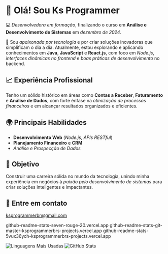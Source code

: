 # 👋 Olá! Sou Ks Programmer  

💻 *Desenvolvedora em formação*, finalizando o curso em **Análise e Desenvolvimento de Sistemas** em *dezembro de 2024*.  

🚀 Sou *apaixonada por tecnologia* e por criar soluções inovadoras que simplificam o dia a dia. Atualmente, estou explorando e aplicando conhecimentos em **Java**, **JavaScript** e **React.js**, com foco em *Node.js*, *interfaces dinâmicas no frontend* e *boas práticas de desenvolvimento* no backend.  

## 📈 Experiência Profissional  
Tenho um sólido histórico em áreas como **Contas a Receber**, **Faturamento** e **Análise de Dados**, com forte ênfase na *otimização de processos financeiros* e em alcançar resultados organizados e eficientes.  

## 🌍 Principais Habilidades  
- **Desenvolvimento Web** (*Node.js*, *APIs RESTful*)  
- **Planejamento Financeiro** e **CRM**  
- *Análise e Prospecção de Dados*  

## 🎯 Objetivo  
Construir uma carreira sólida no mundo da tecnologia, unindo minha experiência em negócios à *paixão pelo desenvolvimento de sistemas* para criar soluções inteligentes e impactantes.  

## 📩 Entre em contato  
ksprogrammerbr@gmail.com 

github-readme-stats-seven-rouge-20.vercel.app
github-readme-stats-git-master-ksprogrammerbrs-projects.vercel.app
github-readme-stats-5vux36ych-ksprogrammerbrs-projects.vercel.app

![Linguagens Mais Usadas](https://github-readme-stats-seven-rouge-20.vercel.app/api/top-langs?username=ksprogrammer)
![GitHub Stats](https://github-readme-stats-seven-rouge-20.vercel.app/api?username=ksprogrammer&show_icons=true&theme=dracula)





